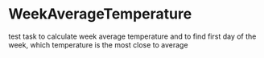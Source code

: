 # WeekAverageTemperature
test task to calculate week average temperature and to find first day of the week, 
which temperature is the most close to average
